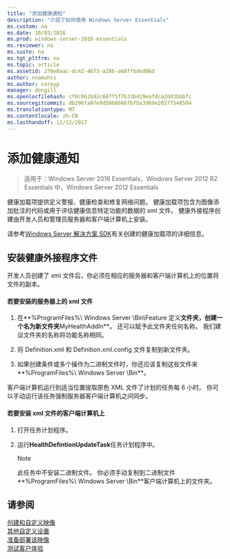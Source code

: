 ```yaml
---
title: "添加健康通知"
description: "介绍了如何使用 Windows Server Essentials"
ms.custom: na
ms.date: 10/03/2016
ms.prod: windows-server-2016-essentials
ms.reviewer: na
ms.suite: na
ms.tgt_pltfrm: na
ms.topic: article
ms.assetid: 270e0aac-dc42-46f3-a20b-a68ffbded06d
author: nnamuhcs
ms.author: coreyp
manager: dongill
ms.openlocfilehash: cf0c062b92c687f5f7b33b419eafdca2dd3bbbfc
ms.sourcegitcommit: db290fa07e9d50686667bfba3969e20377548504
ms.translationtype: MT
ms.contentlocale: zh-CN
ms.lasthandoff: 12/12/2017
---
```

# <a name="add-health-alerts"></a>添加健康通知

>适用于：Windows Server 2016 Essentials，Windows Server 2012 R2 Essentials 中，Windows Server 2012 Essentials

健康加载项提供定义警报、健康检查和修复网络问题。 健康加载项包含为图像添加批注的代码或用于评估健康信息特定功能的数据的 xml 文件。 健康外接程序创建由开发人员和管理员服务器和客户端计算机上安装。  
  
 请参考[Windows Server 解决方案 SDK](https://go.microsoft.com/fwlink/?LinkID=248648)有关创建的健康加载项的详细信息。  
  
## <a name="installing-health-add-in-files"></a>安装健康外接程序文件  
 开发人员创建了 xml 文件后，你必须在相应的服务器和客户端计算机上的位置将文件的副本。  
  
#### <a name="to-install-the-xml-files-on-the-server"></a>若要安装的服务器上的 xml 文件  
  
1.  在**%ProgramFiles%\ Windows Server \Bin\Feature 定义**文件夹，创建一个名为新文件夹**MyHealthAddIn**。 还可以赋予此文件夹任何名称。 我们建议文件夹的名称将功能名称相同。  
  
2.  将 Definition.xml 和 Definition.xml.config 文件复制到新文件夹。  
  
3.  如果创建条件或多个操作为二进制文件时，你还应该复制这些文件来**%ProgramFiles%\ Windows Server \Bin**。  
  
 客户端计算机运行到适当位置提取原色 XML 文件了计划的任务每 6 小时。 你可以手动运行该任务强制服务器客户端计算机之间同步。  
  
#### <a name="to-install-the-xml-files-on-the-client-computer"></a>若要安装 xml 文件的客户端计算机上  
  
1.  打开任务计划程序。  
  
2.  运行**HealthDefintionUpdateTask**任务计划程序中。  
  
    > [!NOTE]
    >  此任务中不安装二进制文件。 你必须手动复制到二进制文件**%ProgramFiles%\ Windows Server \Bin**客户端计算机上的文件夹。  
  
## <a name="see-also"></a>请参阅  
 [创建和自定义映像](Creating-and-Customizing-the-Image.md)   
 [其他自定义设置](Additional-Customizations.md)   
 [准备部署该映像](Preparing-the-Image-for-Deployment.md)   
 [测试客户体验](Testing-the-Customer-Experience.md)